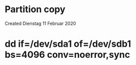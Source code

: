 # Partition copy
Created Dienstag 11 Februar 2020

# dd if=/dev/sda1 of=/dev/sdb1 bs=4096 conv=noerror,sync

